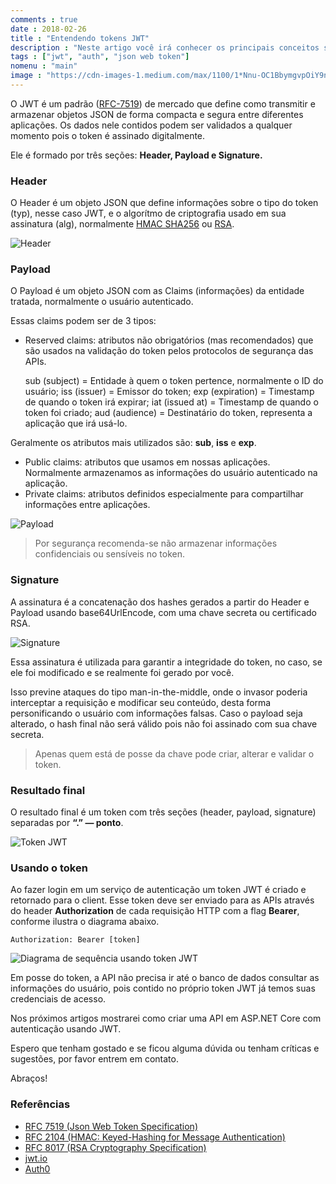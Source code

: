 ```yaml
---
comments : true
date : 2018-02-26
title : "Entendendo tokens JWT"
description : "Neste artigo você irá conhecer os principais conceitos sobre tokens JWT"
tags : ["jwt", "auth", "json web token"]
nomenu : "main"
image : "https://cdn-images-1.medium.com/max/1100/1*Nnu-OC1BbymgvpOiY9nvwg.png"
---
```


O JWT é um padrão ([RFC-7519](https://tools.ietf.org/html/rfc7519)) de mercado que define como transmitir e armazenar objetos JSON de forma compacta e segura entre diferentes aplicações. Os dados nele contidos podem ser validados a qualquer momento pois o token é assinado digitalmente.

Ele é formado por três seções: **Header, Payload e Signature.**

### Header

O Header é um objeto JSON que define informações sobre o tipo do token (typ), nesse caso JWT, e o algorítmo de criptografia usado em sua assinatura (alg), normalmente [HMAC SHA256](https://tools.ietf.org/html/rfc2104) ou [RSA](https://tools.ietf.org/html/rfc8017).

![Header](https://cdn-images-1.medium.com/max/2000/1*bg9ogD0bXgxm3SMbna3q6w.png)

### Payload

O Payload é um objeto JSON com as Claims (informações) da entidade tratada, normalmente o usuário autenticado.

Essas claims podem ser de 3 tipos:

* Reserved claims: atributos não obrigatórios (mas recomendados) que são usados na validação do token pelos protocolos de segurança das APIs.

    sub (subject) = Entidade à quem o token pertence, normalmente o ID do usuário;
    iss (issuer) = Emissor do token;
    exp (expiration) = Timestamp de quando o token irá expirar;
    iat (issued at) = Timestamp de quando o token foi criado;
    aud (audience) = Destinatário do token, representa a aplicação que irá usá-lo.

Geralmente os atributos mais utilizados são: **sub**, **iss** e **exp**.

* Public claims: atributos que usamos em nossas aplicações. Normalmente armazenamos as informações do usuário autenticado na aplicação.
* Private claims: atributos definidos especialmente para compartilhar informações entre aplicações.

![Payload](https://cdn-images-1.medium.com/max/2000/1*j-0kGUMjOWn-2CIRMEiW5w.png)

> Por segurança recomenda-se não armazenar informações confidenciais ou sensíveis no token.

### Signature

A assinatura é a concatenação dos hashes gerados a partir do Header e Payload usando base64UrlEncode, com uma chave secreta ou certificado RSA.

![Signature](https://cdn-images-1.medium.com/max/2000/1*UvT2usydAUK5OG4wnjFqog.png)

Essa assinatura é utilizada para garantir a integridade do token, no caso, se ele foi modificado e se realmente foi gerado por você.

Isso previne ataques do tipo man-in-the-middle, onde o invasor poderia interceptar a requisição e modificar seu conteúdo, desta forma personificando o usuário com informações falsas. Caso o payload seja alterado, o hash final não será válido pois não foi assinado com sua chave secreta.

> Apenas quem está de posse da chave pode criar, alterar e validar o token.

### Resultado final

O resultado final é um token com três seções (header, payload, signature) separadas por **“.” — ponto**.

![Token JWT](https://cdn-images-1.medium.com/max/2000/1*Z2Nm1VdEcHtO8tJ6599CQQ.png)

### Usando o token

Ao fazer login em um serviço de autenticação um token JWT é criado e retornado para o client. Esse token deve ser enviado para as APIs através do header **Authorization** de cada requisição HTTP com a flag **Bearer**, conforme ilustra o diagrama abaixo.

<code>Authorization: Bearer [token] </code>

![Diagrama de sequência usando token JWT](https://cdn-images-1.medium.com/max/2668/1*7T41R0dSLEzssIXPHpvimQ.png)

Em posse do token, a API não precisa ir até o banco de dados consultar as informações do usuário, pois contido no próprio token JWT já temos suas credenciais de acesso.

Nos próximos artigos mostrarei como criar uma API em ASP.NET Core com autenticação usando JWT.

Espero que tenham gostado e se ficou alguma dúvida ou tenham críticas e sugestões, por favor entrem em contato.

Abraços!

### Referências

* [RFC 7519 (Json Web Token Specification)](https://tools.ietf.org/html/rfc7519)
* [RFC 2104 (HMAC: Keyed-Hashing for Message Authentication)](https://tools.ietf.org/html/rfc2104)
* [RFC 8017 (RSA Cryptography Specification)](https://tools.ietf.org/html/rfc8017)
* [jwt.io](https://jwt.io)
* [Auth0](https://auth0.com/docs/jwt)